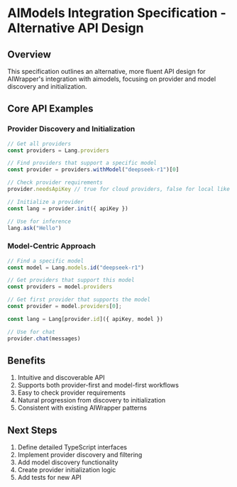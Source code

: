 # AIModels Integration Specification - Alternative API Design

## Overview
This specification outlines an alternative, more fluent API design for AIWrapper's integration with aimodels, focusing on provider and model discovery and initialization.

## Core API Examples

### Provider Discovery and Initialization
```typescript
// Get all providers
const providers = Lang.providers

// Find providers that support a specific model
const provider = providers.withModel("deepseek-r1")[0]

// Check provider requirements
provider.needsApiKey // true for cloud providers, false for local like ollama

// Initialize a provider
const lang = provider.init({ apiKey })

// Use for inference
lang.ask("Hello")
```

### Model-Centric Approach
```typescript
// Find a specific model
const model = Lang.models.id("deepseek-r1")

// Get providers that support this model
const providers = model.providers

// Get first provider that supports the model
const provider = model.providers[0];

const lang = Lang[provider.id]({ apiKey, model })

// Use for chat
provider.chat(messages)
```

## Benefits
1. Intuitive and discoverable API
2. Supports both provider-first and model-first workflows
3. Easy to check provider requirements
4. Natural progression from discovery to initialization
5. Consistent with existing AIWrapper patterns

## Next Steps
1. Define detailed TypeScript interfaces
2. Implement provider discovery and filtering
3. Add model discovery functionality
4. Create provider initialization logic
5. Add tests for new API 